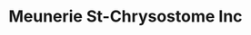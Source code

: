 ---
title: "Meunerie St-Chrysostome Inc"
url: /saint-chrysostome/meunerie-st-chrysostome-inc/
shop: Landwirtschaftlich
---